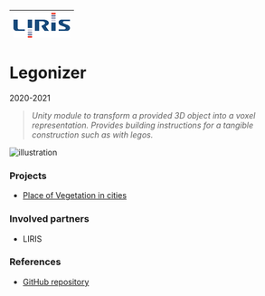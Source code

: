 |![LIRIS](../partners/logo_liris_100.png)|
|---|

# Legonizer
2020-2021

>*Unity module to transform a provided 3D object into a voxel representation. Provides building instructions for a tangible construction such as with legos.*

![illustration](/Doc/legonizer.png)






### Projects 
* [Place of Vegetation in cities](../projects/project_Place-Vegetation-cities)

### Involved partners
* LIRIS

### References
* [GitHub repository](https://github.com/VCityTeam/UD-Legonizer)


